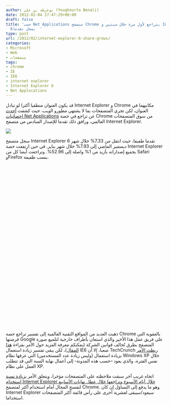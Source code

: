 ```yaml
---
author: يوغرطة بن علي (Youghourta Benali)
date: 2012-02-04 17:47:29+00:00
draft: false
title: 'حسب Net Applications متصفح Chrome يتراجع لأول مرة خلال سنتين و Internet Explorer
  6يسجل تقدما  '
type: post
url: /2012/02/internet-explorer-6-share-grows/
categories:
- Microsoft
- Web
- متصفحات
tags:
- chrome
- IE
- IE6
- internet explorer
- Internet Explorer 6
- Net Applocations
---
```


قد يكون العنوان منطقيا أكثرا لو تبادل Internet Explorer و Chrome مكانيهما في العنوان، لكن تجري المتصفحات بما لا يشتهي مطورو الويب، حيث كشفت [أحدث إحصائيات Net Applications](http://www.netmarketshare.com/report.aspx?qprid=1&qpcustomb=0&qpwidth=510&qpdisplay=1111&qpmr=10) عن تراجع في حصة Chrome من سوق المتصفحات العالمي، ورافق ذلك تقدما للإصدار السادس من متصفح Internet Explorer.




[![](https://www.it-scoop.com/wp-content/uploads/2012/02/internet_explorer.png)
](https://www.it-scoop.com/wp-content/uploads/2012/02/internet_explorer.png)




سجل متصفح Internet Explorer 6 تقدما طفيفا، حيث انتقل من 7.33% خلال شهر ديسمبر الماضي إلى 7.93% خلال شهر يناير. في حين ارتفعت حصة Internet Explorer بجميع إصداراته بأزيد من 1% واصلة إلى 52.96%. وتراجعت أيضا كل من Safari وFirefox بنسب طفيفة.




<iframe src="" height="510" width="600" marginwidth="0" marginheight="0" scrolling="no" id="na634639557055744113" frameborder="0"></iframe>



ذهبت العديد من المواقع التقنية العالمية إلى تفسير تراجع حصة Chrome بالعقوبة التي فرضتها Google على فريق عمل هذا الأخير والذي استعان بأطراف خارجية لتلميع صورة المتصفح بطرق تُخالف قوانين الشركة (يمكنكم معرفة المزيد حول الأمر بقراءة [هذا المقال](https://www.it-scoop.com/2012/01/chrome-page-pagerank-reduced/))، لكن يبقى تفسير زيادة استعمال IE6 صعبا، إلا أن TechCrunch [ربطت الأمر](http://techcrunch.com/2012/02/03/google-chrome-market-share-drops-for-first-time-in-two-years/) بزيادة استعمال (وليس زيادة عدد المستخدمين) التي عرفها نظام Windows XP خلال نفس الفترة، والذي يعود –حسب هذه المدونة- إلى أعمال نهاية السنة التي قد تتطلب العمل على نظام XP.




اتجاه غريب آخر سبقت ملاحظته على المتصفحات مؤخرا، ويتعلق الأمر [بزيادة نسبة استخدام Internet Explorer خلال أيام الأسبوع وتراجعها خلال عطل نهايات الأسابيع](https://www.it-scoop.com/2012/01/statcounter-internet-explorer-chrome-weekends/) لتفسح المجال أمام استخدام أكثر لمتصفح Chrome. وهو ما يدفع إلى التساؤل إن كان Internet Explorer سيعود/سيبقى لعشرية أخرى على رأس قائمة أكثر المتصفحات استخداما.
